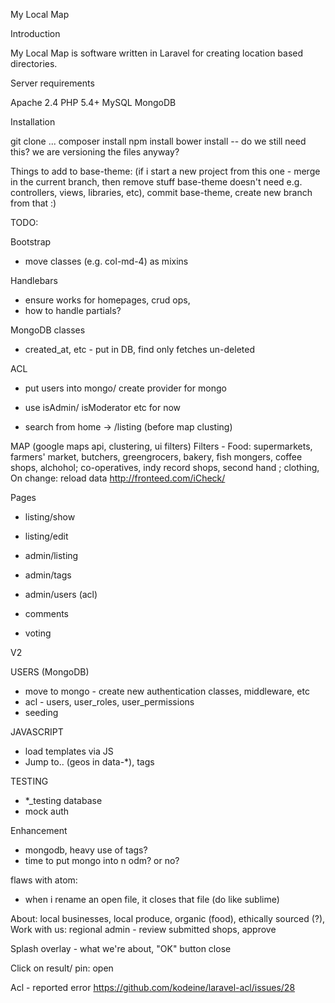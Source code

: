 My Local Map

Introduction

My Local Map is software written in Laravel for creating location based directories.

Server requirements

Apache 2.4
PHP 5.4+
MySQL
MongoDB

Installation

git clone ...
composer install
npm install
bower install -- do we still need this? we are versioning the files anyway?






Things to add to base-theme: (if i start a new project from this one - merge in the current branch, then remove stuff base-theme doesn't need e.g. controllers, views, libraries, etc), commit base-theme, create new branch from that :)

TODO:

Bootstrap
- move classes (e.g. col-md-4) as mixins

Handlebars
- ensure works for homepages, crud ops,
- how to handle partials?

MongoDB classes
- created_at, etc - put in DB, find only fetches un-deleted

ACL
- put users into mongo/ create provider for mongo
- use isAdmin/ isModerator etc for now

- search from home -> /listing (before map clusting)

MAP (google maps api, clustering, ui filters)
Filters - Food: supermarkets, farmers' market, butchers, greengrocers, bakery, fish mongers, coffee shops, alchohol; co-operatives, indy record shops, second hand ; clothing,
On change: reload data
http://fronteed.com/iCheck/

Pages

- listing/show
- listing/edit
- admin/listing
- admin/tags
- admin/users (acl)

- comments
- voting




V2

USERS (MongoDB)
- move to mongo - create new authentication classes, middleware, etc
- acl - users, user_roles, user_permissions
- seeding

JAVASCRIPT
- load templates via JS
- Jump to.. (geos in data-*), tags

TESTING
- *_testing database
- mock auth

Enhancement
- mongodb, heavy use of tags?
- time to put mongo into n odm? or no?





flaws with atom:
- when i rename an open file, it closes that file (do like sublime)



About: local businesses, local produce, organic (food), ethically sourced (?),
Work with us: regional admin - review submitted shops, approve

Splash overlay - what we're about, "OK" button close



Click on result/ pin: open


Acl - reported error
https://github.com/kodeine/laravel-acl/issues/28
